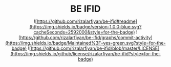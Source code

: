 <div align="center">

  <h1 style="margin-bottom:0">BE IFID</h1>

![https://github.com/rizalarfiyan/be-ifid#readme](https://img.shields.io/badge/version-1.0.0-blue.svg?cacheSeconds=2592000&style=for-the-badge)
![https://github.com/rizalarfiyan/be-ifid/graphs/commit-activity](https://img.shields.io/badge/Maintained%3F-yes-green.svg?style=for-the-badge)
![https://github.com/rizalarfiyan/be-ifid/blob/master/LICENSE](https://img.shields.io/github/license/rizalarfiyan/be-ifid?style=for-the-badge)

</div>
